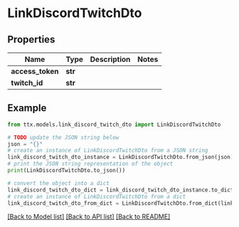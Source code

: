 # LinkDiscordTwitchDto


## Properties

Name | Type | Description | Notes
------------ | ------------- | ------------- | -------------
**access_token** | **str** |  | 
**twitch_id** | **str** |  | 

## Example

```python
from ttx.models.link_discord_twitch_dto import LinkDiscordTwitchDto

# TODO update the JSON string below
json = "{}"
# create an instance of LinkDiscordTwitchDto from a JSON string
link_discord_twitch_dto_instance = LinkDiscordTwitchDto.from_json(json)
# print the JSON string representation of the object
print(LinkDiscordTwitchDto.to_json())

# convert the object into a dict
link_discord_twitch_dto_dict = link_discord_twitch_dto_instance.to_dict()
# create an instance of LinkDiscordTwitchDto from a dict
link_discord_twitch_dto_from_dict = LinkDiscordTwitchDto.from_dict(link_discord_twitch_dto_dict)
```
[[Back to Model list]](../README.md#documentation-for-models) [[Back to API list]](../README.md#documentation-for-api-endpoints) [[Back to README]](../README.md)


